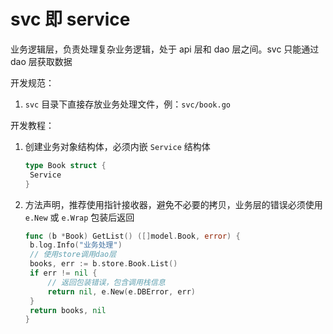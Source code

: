 # svc 即 service

业务逻辑层，负责处理复杂业务逻辑，处于 api 层和 dao 层之间。svc 只能通过 dao 层获取数据

开发规范：

1. `svc` 目录下直接存放业务处理文件，例：`svc/book.go`



开发教程：

1. 创建业务对象结构体，必须内嵌 `Service` 结构体

   ```go
   type Book struct {
   	Service
   }
   ```

2. 方法声明，推荐使用指针接收器，避免不必要的拷贝，业务层的错误必须使用 `e.New` 或 `e.Wrap` 包装后返回

   ```go
   func (b *Book) GetList() ([]model.Book, error) {
   	b.log.Info("业务处理")
   	// 使用store调用dao层
   	books, err := b.store.Book.List()
   	if err != nil {
   		// 返回包装错误，包含调用栈信息
   		return nil, e.New(e.DBError, err)
   	}
   	return books, nil
   }
   ```
   

